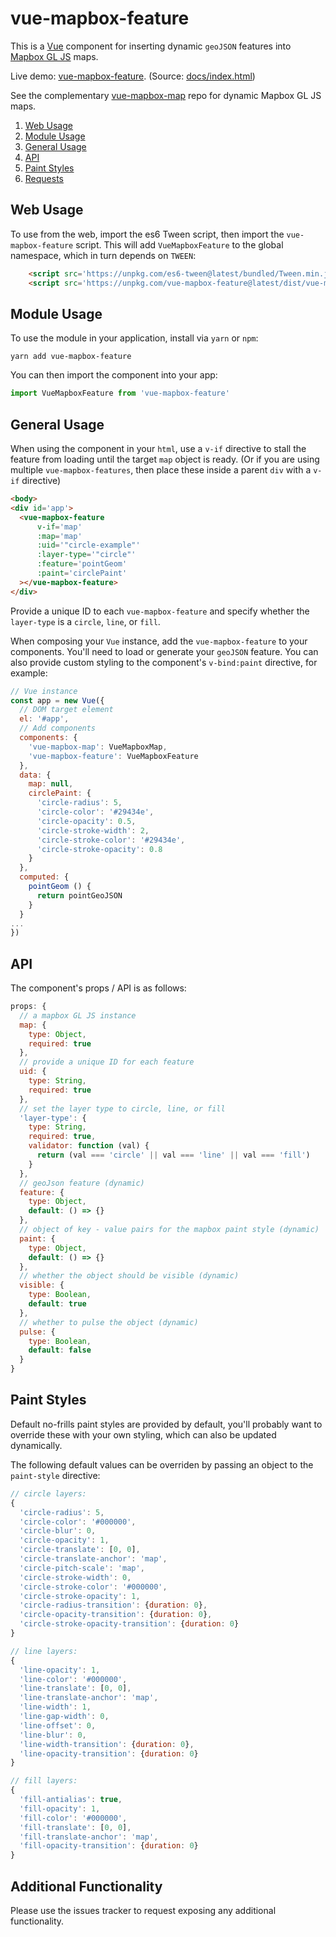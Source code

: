 vue-mapbox-feature
==================
This is a [Vue](https://vuejs.org/) component for inserting dynamic `geoJSON` features into [Mapbox GL JS](https://www.mapbox.com/mapbox-gl-js/api/) maps.

Live demo: [vue-mapbox-feature](https://cityseer.github.io/vue-mapbox-feature/). (Source: [docs/index.html](docs/index.html))

See the complementary [vue-mapbox-map](https://github.com/cityseer/vue-mapbox-map) repo for dynamic Mapbox GL JS maps.

1. [Web Usage](#web-usage)
1. [Module Usage](#module-usage)
1. [General Usage](#general-usage)
1. [API](#api)
1. [Paint Styles](#paint-styles)
1. [Requests](#requests)

Web Usage
---------
To use from the web, import the es6 Tween script, then import the `vue-mapbox-feature` script. This will add `VueMapboxFeature` to the global namespace, which in turn depends on `TWEEN`:
```html
    <script src='https://unpkg.com/es6-tween@latest/bundled/Tween.min.js'></script>
    <script src='https://unpkg.com/vue-mapbox-feature@latest/dist/vue-mapbox-feature.umd.js'></script>
```

Module Usage
------------
To use the module in your application, install via `yarn` or `npm`:
```
yarn add vue-mapbox-feature
```
You can then import the component into your app:
```javascript
import VueMapboxFeature from 'vue-mapbox-feature'
````

General Usage
-------------

When using the component in your `html`, use a `v-if` directive to stall the feature from loading until the target `map` object is ready. (Or if you are using multiple `vue-mapbox-features`, then place these inside a parent `div` with a `v-if` directive)
```html
<body>
<div id='app'>
  <vue-mapbox-feature
      v-if='map'
      :map='map'
      :uid='"circle-example"'
      :layer-type='"circle"'
      :feature='pointGeom'
      :paint='circlePaint'
  ></vue-mapbox-feature>
</div>
```
Provide a unique ID to each `vue-mapbox-feature` and specify whether the `layer-type` is a `circle`, `line`, or `fill`.

When composing your `Vue` instance, add the `vue-mapbox-feature` to your components. You'll need to load or generate your `geoJSON` feature. You can also provide custom styling to the component's `v-bind:paint` directive, for example:
```javascript
// Vue instance
const app = new Vue({
  // DOM target element
  el: '#app',
  // Add components
  components: {
    'vue-mapbox-map': VueMapboxMap,
    'vue-mapbox-feature': VueMapboxFeature
  },
  data: {
    map: null,
    circlePaint: {
      'circle-radius': 5,
      'circle-color': '#29434e',
      'circle-opacity': 0.5,
      'circle-stroke-width': 2,
      'circle-stroke-color': '#29434e',
      'circle-stroke-opacity': 0.8
    }
  },
  computed: {
    pointGeom () {
      return pointGeoJSON
    }
  }
...
})
```

API
---
The component's props / API is as follows:
```javascript
props: {
  // a mapbox GL JS instance
  map: {
    type: Object,
    required: true
  },
  // provide a unique ID for each feature
  uid: {
    type: String,
    required: true
  },
  // set the layer type to circle, line, or fill
  'layer-type': {
    type: String,
    required: true,
    validator: function (val) {
      return (val === 'circle' || val === 'line' || val === 'fill')
    }
  },
  // geoJson feature (dynamic)
  feature: {
    type: Object,
    default: () => {}
  },
  // object of key - value pairs for the mapbox paint style (dynamic)
  paint: {
    type: Object,
    default: () => {}
  },
  // whether the object should be visible (dynamic)
  visible: {
    type: Boolean,
    default: true
  },
  // whether to pulse the object (dynamic)
  pulse: {
    type: Boolean,
    default: false
  }
}
```

Paint Styles
------------
Default no-frills paint styles are provided by default, you'll probably want to override these with your own styling, which can also be updated dynamically.

The following default values can be overriden by passing an object to the `paint-style` directive:
```javascript
// circle layers:
{
  'circle-radius': 5,
  'circle-color': '#000000',
  'circle-blur': 0,
  'circle-opacity': 1,
  'circle-translate': [0, 0],
  'circle-translate-anchor': 'map',
  'circle-pitch-scale': 'map',
  'circle-stroke-width': 0,
  'circle-stroke-color': '#000000',
  'circle-stroke-opacity': 1,
  'circle-radius-transition': {duration: 0},
  'circle-opacity-transition': {duration: 0},
  'circle-stroke-opacity-transition': {duration: 0}
}

// line layers:
{
  'line-opacity': 1,
  'line-color': '#000000',
  'line-translate': [0, 0],
  'line-translate-anchor': 'map',
  'line-width': 1,
  'line-gap-width': 0,
  'line-offset': 0,
  'line-blur': 0,
  'line-width-transition': {duration: 0},
  'line-opacity-transition': {duration: 0}
}

// fill layers:
{
  'fill-antialias': true,
  'fill-opacity': 1,
  'fill-color': '#000000',
  'fill-translate': [0, 0],
  'fill-translate-anchor': 'map',
  'fill-opacity-transition': {duration: 0}
}
```

Additional Functionality
------------------------
Please use the issues tracker to request exposing any additional functionality.